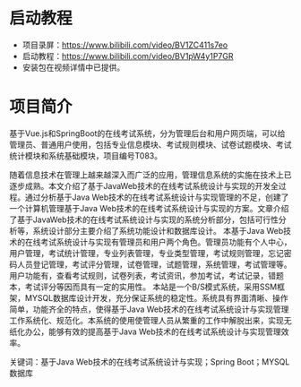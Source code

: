 # 启动教程

- 项目录屏：https://www.bilibili.com/video/BV1ZC411s7eo
- 启动教程：https://www.bilibili.com/video/BV1pW4y1P7GR
- 安装包在视频详情中已提供。


# 项目简介
基于Vue.js和SpringBoot的在线考试系统，分为管理后台和用户网页端，可以给管理员、普通用户使用，包括专业信息模块、考试规则模块、试卷试题模块、考试统计模块和系统基础模块，项目编号T083。

随着信息技术在管理上越来越深入而广泛的应用，管理信息系统的实施在技术上已逐步成熟。本文介绍了基于JavaWeb技术的在线考试系统设计与实现的开发全过程。通过分析基于Java Web技术的在线考试系统设计与实现管理的不足，创建了一个计算机管理基于Java Web技术的在线考试系统设计与实现的方案。文章介绍了基于JavaWeb技术的在线考试系统设计与实现的系统分析部分，包括可行性分析等，系统设计部分主要介绍了系统功能设计和数据库设计。
本基于Java Web技术的在线考试系统设计与实现有管理员和用户两个角色。管理员功能有个人中心，用户管理，考试统计管理，专业列表管理，专业类型管理，考试规则管理，忘记密码人员登记管理，考试评分管理，试卷管理，试题管理，系统管理，考试管理等。用户功能有，查看考试规则，试卷列表，考试资讯，参加考试，考试记录，错题本，考试评分等因而具有一定的实用性。
本站是一个B/S模式系统，采用SSM框架，MYSQL数据库设计开发，充分保证系统的稳定性。系统具有界面清晰、操作简单，功能齐全的特点，使得基于Java Web技术的在线考试系统设计与实现管理工作系统化、规范化。本系统的使用使管理人员从繁重的工作中解脱出来，实现无纸化办公，能够有效的提高基于Java Web技术的在线考试系统设计与实现管理效率。

关键词：基于Java Web技术的在线考试系统设计与实现；Spring Boot；MYSQL数据库
